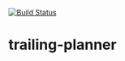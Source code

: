 [![Build Status](https://travis-ci.com/MaewenPell/trailing-planner.svg?branch=master)](https://travis-ci.com/MaewenPell/trailing-planner)

# trailing-planner